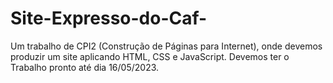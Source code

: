 # Site-Expresso-do-Caf-
Um trabalho de CPI2 (Construção de Páginas para Internet), onde devemos produzir um site aplicando HTML, CSS e JavaScript. Devemos ter o Trabalho pronto até dia 16/05/2023.
